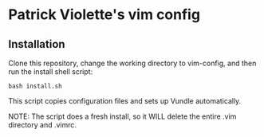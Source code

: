 Patrick Violette's vim config
==========================

Installation
------------
Clone this repository, change the working directory to vim-config, and then run the install shell script:
```
bash install.sh
```

This script copies configuration files and sets up Vundle automatically.

NOTE: The script does a fresh install, so it WILL delete the entire .vim
directory and .vimrc.

